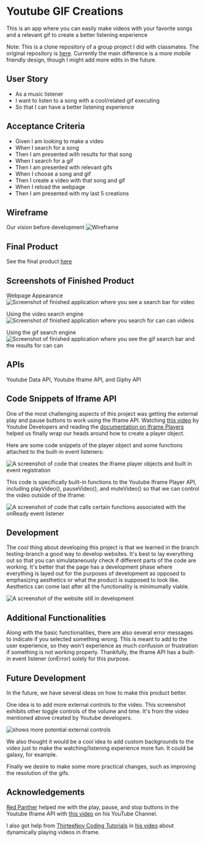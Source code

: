 # Youtube GIF Creations

This is an app where you can easily make videos with your favorite songs
and a relevant gif to create a better listening experience

Note: This is a clone repository of a group project I did with classmates. The original repository is [here](https://github.com/dltorrise/Youtube-Gif-Creations). Currently the main difference is a more mobile friendly design, though I might add more edits in the future.

## User Story

- As a music listener
- I want to listen to a song with a cool/related gif executing
- So that I can have a better listening experience

## Acceptance Criteria

- Given I am looking to make a video
- When I search for a song
- Then I am presented with results for that song
- When I search for a gif
- Then I am presented with relevant gifs
- When I choose a song and gif
- Then I create a video with that song and gif
- When I reload the webpage
- Then I am presented with my last 5 creations

## Wireframe

Our vision before development
![Wireframe](./assets/images/screenshot.png)

## Final Product

See the final product [here](https://dltorrise.github.io/Youtube-Gif-Creations-2.0/)

## Screenshots of Finished Product

Webpage Appearance
![Screenshot of finished application where you see a search bar for video](./assets/images/finished-project.png)

Using the video search engine
![Screenshot of finished application where you search for can can videos](./assets/images/finished-product-3.png)

Using the gif search engine
![Screenshot of finished application where you see the gif search bar and the results for can can](./assets/images/finished-product-2.png)

## APIs

Youtube Data API, Youtube Iframe API, and Giphy API

## Code Snippets of Iframe API

One of the most challenging aspects of this project was getting the external play and pause buttons to work using the Iframe API. Watching [this video](https://www.youtube.com/watch?v=bHQqvYy5KYo) by Youtube Developers and reading the [documentation on Iframe Players](https://developers.google.com/youtube/iframe_api_reference) helped us finally wrap our heads around how to create a player object. 

Here are some code snippets of the player object and some functions attached to the built-in event listeners:

![A screenshot of code that creates the iframe player objects and built in event registration](./assets/images/code-snippet-1.png)

This code is specifically built-in functions to the Youtube Iframe Player API, including playVideo(), pauseVideo(), and muteVideo() so that we can control the video outside of the Iframe:

![A screenshot of code that calls certain functions associated with the onReady event listener](./assets/images/code-snippet-2.png)

## Development

The cool thing about developing this project is that we learned in the branch testing-branch a good way to develop websites. It's best to lay everything out so that you can simulataneously check if different parts of the code are working. It's better that the page has a development phase where everything is layed out for the purposes of development as opposed to emphasizing aesthetics or what the product is supposed to look like. Aesthetics can come last after all the functionality is minimumally viable. 

![A screenshot of the website still in development](./assets/images/development.png)

## Additional Functionalities

Along with the basic functionalities, there are also several error messages to indicate if you selected something wrong. This is meant to add to the user experience, so they won't experience as much confusion or frustration if something is not working properly. Thankfully, the Iframe API has a built-in event listener (onError) solely for this purpose. 

## Future Development

In the future, we have several ideas on how to make this product better. 

One idea is to add more external controls to the video. This screenshot exhibits other toggle controls of the volume and time. It's from the video mentioned above created by Youtube developers.

![shows more potential external controls](./assets/images/toggles.png)

We also thought it would be a cool idea to add custom backgrounds to the video just to make the watching/listening experience more fun. It could be galaxy, for example. 

Finally we desire to make some more practical changes, such as improving the resolution of the gifs. 

## Acknowledgements

[Red Panther](https://www.youtube.com/c/redpantherio) helped me with the play, pause, and stop buttons in the Youtube Iframe API with [this video](https://www.youtube.com/watch?v=5Y-aYA6YLlg) on his YouTube Channel. 

I also got help from [ThirteeNov Coding Tutorials](https://www.youtube.com/@ThirteeNov) in [his video](https://www.youtube.com/watch?v=QkWOaqGn9Vg&t=183s) about dynamically playing videos in iframe. 
